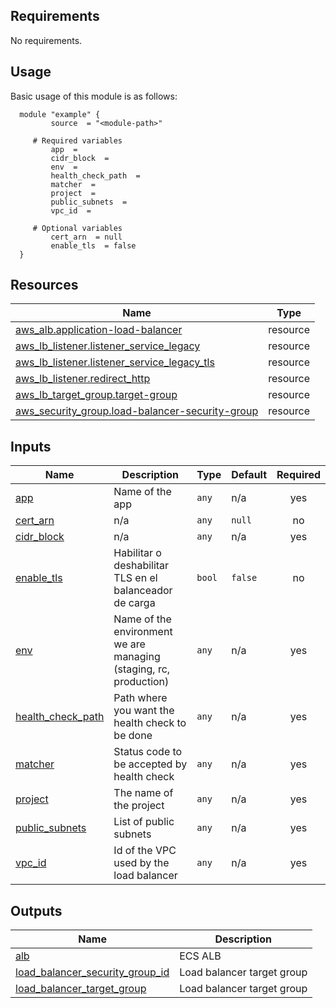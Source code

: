 <!-- BEGIN_AUTOMATED_TF_DOCS_BLOCK -->
## Requirements

No requirements.
## Usage
Basic usage of this module is as follows:
```hcl
  module "example" {
    	 source  = "<module-path>"
    
	 # Required variables
    	 app  = 
    	 cidr_block  = 
    	 env  = 
    	 health_check_path  = 
    	 matcher  = 
    	 project  = 
    	 public_subnets  = 
    	 vpc_id  = 
    
	 # Optional variables
    	 cert_arn  = null
    	 enable_tls  = false
  }
```
## Resources

| Name | Type |
|------|------|
| [aws_alb.application-load-balancer](https://registry.terraform.io/providers/hashicorp/aws/latest/docs/resources/alb) | resource |
| [aws_lb_listener.listener_service_legacy](https://registry.terraform.io/providers/hashicorp/aws/latest/docs/resources/lb_listener) | resource |
| [aws_lb_listener.listener_service_legacy_tls](https://registry.terraform.io/providers/hashicorp/aws/latest/docs/resources/lb_listener) | resource |
| [aws_lb_listener.redirect_http](https://registry.terraform.io/providers/hashicorp/aws/latest/docs/resources/lb_listener) | resource |
| [aws_lb_target_group.target-group](https://registry.terraform.io/providers/hashicorp/aws/latest/docs/resources/lb_target_group) | resource |
| [aws_security_group.load-balancer-security-group](https://registry.terraform.io/providers/hashicorp/aws/latest/docs/resources/security_group) | resource |
## Inputs

| Name | Description | Type | Default | Required |
|------|-------------|------|---------|:--------:|
| <a name="input_app"></a> [app](#input\_app) | Name of the app | `any` | n/a | yes |
| <a name="input_cert_arn"></a> [cert\_arn](#input\_cert\_arn) | n/a | `any` | `null` | no |
| <a name="input_cidr_block"></a> [cidr\_block](#input\_cidr\_block) | n/a | `any` | n/a | yes |
| <a name="input_enable_tls"></a> [enable\_tls](#input\_enable\_tls) | Habilitar o deshabilitar TLS en el balanceador de carga | `bool` | `false` | no |
| <a name="input_env"></a> [env](#input\_env) | Name of the environment we are managing (staging, rc, production) | `any` | n/a | yes |
| <a name="input_health_check_path"></a> [health\_check\_path](#input\_health\_check\_path) | Path where you want the health check to be done | `any` | n/a | yes |
| <a name="input_matcher"></a> [matcher](#input\_matcher) | Status code to be accepted by health check | `any` | n/a | yes |
| <a name="input_project"></a> [project](#input\_project) | The name of the project | `any` | n/a | yes |
| <a name="input_public_subnets"></a> [public\_subnets](#input\_public\_subnets) | List of public subnets | `any` | n/a | yes |
| <a name="input_vpc_id"></a> [vpc\_id](#input\_vpc\_id) | Id of the VPC used by the load balancer | `any` | n/a | yes |
## Outputs

| Name | Description |
|------|-------------|
| <a name="output_alb"></a> [alb](#output\_alb) | ECS ALB |
| <a name="output_load_balancer_security_group_id"></a> [load\_balancer\_security\_group\_id](#output\_load\_balancer\_security\_group\_id) | Load balancer target group |
| <a name="output_load_balancer_target_group"></a> [load\_balancer\_target\_group](#output\_load\_balancer\_target\_group) | Load balancer target group |
<!-- END_AUTOMATED_TF_DOCS_BLOCK -->